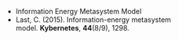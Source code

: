 - Information Energy Metasystem Model 
- Last, C. (2015). Information-energy metasystem model. __Kybernetes__, __44__(8/9), 1298.

